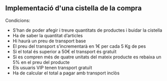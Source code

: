 Implementació d'una cistella de la compra
--------------------------------------------

Condicions: 

* S’han de poder afegir i treure quantitats de productes i buidar la cistella
* Ha de saber la quantitat d’articles
* Hi haurà un preu de transport base 
* El preu del transport s’incrementarà en 1€ per cada 5 Kg de pes
* Si el total és superior a 50€ el transport és gratuït
* Si es compren més de quatre unitats del mateix producte es rebaixa un 5% en el preu del producte 
* Els usuaris VIP tenen transport gratuït
* Ha de calcular el total a pagar amb transport inclòs
